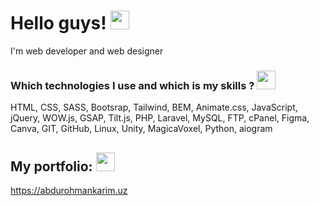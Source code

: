 # Hello guys! <img src="https://media2.giphy.com/media/kCMry3iScFtypKZXWn/giphy.gif?cid=ecf05e47akcvx6q82gc0b74wr3wuiwhm9oqthsrq6nf9sjqw&rid=giphy.gif&ct=s" width="30px">

I'm web developer and web designer

### Which technologies I use and which is my skills ? <img src="https://media2.giphy.com/media/lxu9AaMsBhym7LA8E7/giphy.gif?cid=ecf05e47cj6wlfimvmgx3z1whfaqn6vtc1mk29bvfmd2fq71&rid=giphy.gif&ct=s" width="30px"> 

HTML, CSS, SASS, Bootsrap, Tailwind, BEM, Animate.css, JavaScript, jQuery, WOW.js, GSAP, 
Tilt.js, PHP, Laravel, MySQL, FTP, cPanel, Figma, Canva, GIT, GitHub, Linux, Unity, MagicaVoxel,
Python, aiogram

## My portfolio: <img src="https://media0.giphy.com/media/LQtg8a3nTA4MSjuy3X/giphy.gif?cid=ecf05e47y5mqgecld1ny89fc3igejepy1u522xqgm65amdzq&rid=giphy.gif&ct=s" width="30px">
https://abdurohmankarim.uz
